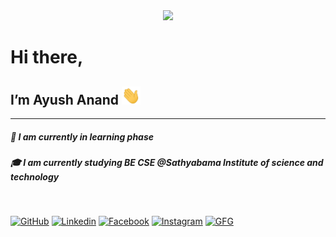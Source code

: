
<div id="header" align="center">
  <img src="https://media.giphy.com/media/M9gbBd9nbDrOTu1Mqx/giphy.gif" width="80"/>
</div>

#  Hi there, 
## I’m Ayush Anand <img width="30px" src="https://github.com/SatYu26/SatYu26/raw/master/Assets/Hi.gif" />
---

##### 🌱 I am currently in learning phase 
##### 🎓 I am currently studying BE CSE @Sathyabama Institute of science and technology

<img src="https://komarev.com/ghpvc/?username=ayush-anand01&style=flat-square&color=blue" alt=""/>

[![GitHub](https://img.shields.io/badge/Github-100000?style=for-the-badge&logo=github&logoColor=white)](https://github.com/ayush-anand01)
[![Linkedin](https://img.shields.io/badge/Linkedin-0077B5?style=for-the-badge&logo=linkedin&logoColor=white)](https://www.linkedin.com/in/ayush-anand-b37150176/)
[![Facebook](https://img.shields.io/badge/Facebook-darkblue?style=for-the-badge&logo=facebook&logoColor=white)](https://www.facebook.com/AyushAnand01)
[![Instagram](https://img.shields.io/badge/Instagram-FF4500?style=for-the-badge&logo=instagram&logoColor=white)](https://www.instagram.com/ayush__anand01/)
[![GFG](https://img.shields.io/badge/GFG-darkgreen?style=for-the-badge&logo=Geeksforgeeks&logoColor=white)](https://auth.geeksforgeeks.org/user/ayushanand01/practice/)

<!---
- 👀 I’m interested in C++ ,Web Development, Video editing
- 🌱 I’m currently in college
- 💞️ I’m looking to collaborate on ...
- 📫 Reach me on intagram ayush__anand01 
- 👋
--->
<!---
ayush-anand01/ayush-anand01 is a ✨ special ✨ repository because its `README.md` (this file) appears on your GitHub profile.
You can click the Preview link to take a look at your changes.
--->
